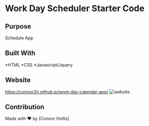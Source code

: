 # Work Day Scheduler Starter Code

## Purpose
Schedule App

## Built With
*HTML
*CSS
*Javascript/Jquery


## Website
https://connor2h.github.io/work-day-calendar-app/
![website](https://user-images.githubusercontent.com/90579571/142774041-7c26ad1f-673a-4574-887b-a4ae273795c8.JPG)



## Contribution
Made with ❤️ by [Connor Hollis]
